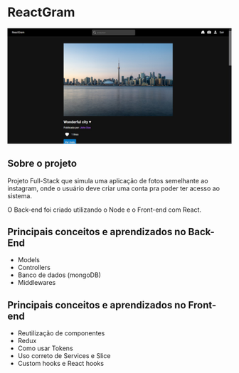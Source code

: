# ReactGram

![ReactGram](./projeto-image.png)

## Sobre o projeto

Projeto Full-Stack que simula uma aplicação de fotos semelhante ao instagram, onde o usuário deve criar uma conta pra poder ter acesso ao sistema.

O Back-end foi criado utilizando o Node e o Front-end com React.

## Principais conceitos e aprendizados no Back-End

- Models
- Controllers
- Banco de dados (mongoDB)
- Middlewares

## Principais conceitos e aprendizados no Front-end

- Reutilização de componentes
- Redux
- Como usar Tokens
- Uso correto de Services e Slice
- Custom hooks e React hooks
